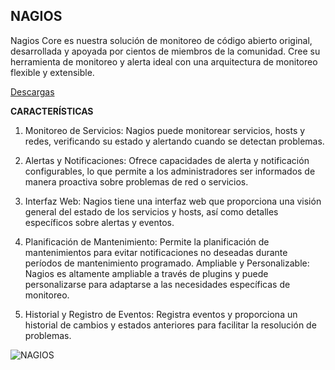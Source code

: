 ## **NAGIOS** ##

Nagios Core es nuestra solución de monitoreo de código abierto original, desarrollada y apoyada por cientos de miembros de la comunidad. Cree su herramienta de monitoreo y alerta ideal con una arquitectura de monitoreo flexible y extensible.

[Descargas](https://www.nagios.org/downloads/)

**CARACTERÍSTICAS**

1. Monitoreo de Servicios: Nagios puede monitorear servicios, hosts y redes, verificando su estado y alertando cuando se detectan problemas.

2. Alertas y Notificaciones: Ofrece capacidades de alerta y notificación configurables, lo que permite a los administradores ser informados de manera proactiva sobre problemas de red o servicios.

3. Interfaz Web: Nagios tiene una interfaz web que proporciona una visión general del estado de los servicios y hosts, así como detalles específicos sobre alertas y eventos.

4. Planificación de Mantenimiento: Permite la planificación de mantenimientos para evitar notificaciones no deseadas durante períodos de mantenimiento programado. Ampliable y Personalizable: Nagios es altamente ampliable a través de plugins y puede personalizarse para adaptarse a las necesidades específicas de monitoreo.

5. Historial y Registro de Eventos: Registra eventos y proporciona un historial de cambios y estados anteriores para facilitar la resolución de problemas.


![NAGIOS](https://www.openitnet.com/images/2017/12/04/xi_home_dashboard.png)
